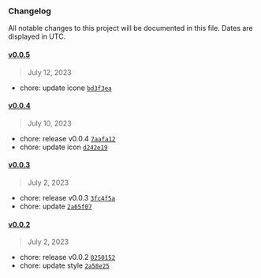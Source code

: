 ### Changelog 

 All notable changes to this project will be documented in this file. Dates are displayed in UTC.

 
#### [v0.0.5](https://github.com/simonhe/vscode-material-icon-theme-simon/compare/v0.0.4...v0.0.5) 

> July 12, 2023 

- chore: update icone [`bd3f3ea`](https://github.com/simonhe/vscode-material-icon-theme-simon/commit/bd3f3ea)
 
#### [v0.0.4](https://github.com/simonhe/vscode-material-icon-theme-simon/compare/v0.0.3...v0.0.4) 

> July 10, 2023 

- chore: release v0.0.4 [`7aafa12`](https://github.com/simonhe/vscode-material-icon-theme-simon/commit/7aafa12)
- chore: update icon [`d242e19`](https://github.com/simonhe/vscode-material-icon-theme-simon/commit/d242e19)
 
#### [v0.0.3](https://github.com/simonhe/vscode-material-icon-theme-simon/compare/v0.0.2...v0.0.3) 

> July 2, 2023 

- chore: release v0.0.3 [`3fc4f5a`](https://github.com/simonhe/vscode-material-icon-theme-simon/commit/3fc4f5a)
- chore: update [`2a65f07`](https://github.com/simonhe/vscode-material-icon-theme-simon/commit/2a65f07)
 
#### [v0.0.2](https://github.com/simonhe/vscode-material-icon-theme-simon/compare/v0.0.1...v0.0.2) 

> July 2, 2023 

- chore: release v0.0.2 [`0250152`](https://github.com/simonhe/vscode-material-icon-theme-simon/commit/0250152)
- chore: update style [`2a58e25`](https://github.com/simonhe/vscode-material-icon-theme-simon/commit/2a58e25)
